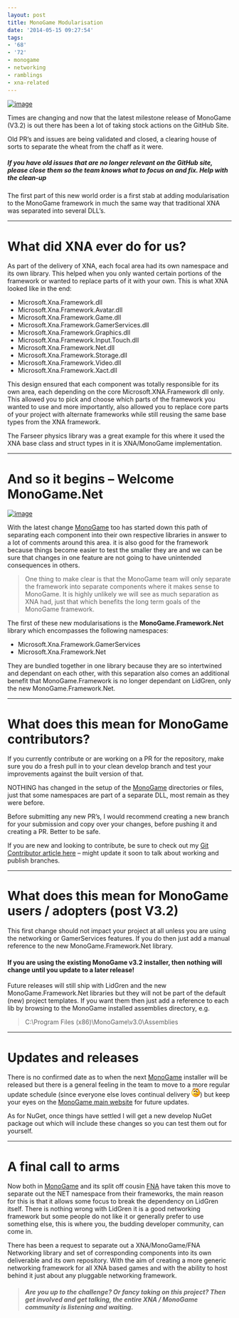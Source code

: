 ```yaml
---
layout: post
title: MonoGame Modularisation
date: '2014-05-15 09:27:54'
tags:
- '68'
- '72'
- monogame
- networking
- ramblings
- xna-related
---
```


[![image](/Images/wordpress/2014/05/image_thumb1.png "image")](/Images/wordpress/2014/05/image1.png)

Times are changing and now that the latest milestone release of MonoGame (V3.2) is out there has been a lot of taking stock actions on the GitHub Site.

Old PR’s and issues are being validated and closed, a clearing house of sorts to separate the wheat from the chaff as it were.

 

##### If you have old issues that are no longer relevant on the GitHub site, please close them so the team knows what to focus on and fix.  Help with the clean-up

The first part of this new world order is a first stab at adding modularisation to the MonoGame framework in much the same way that traditional XNA was separated into several DLL’s.

* * *

# What did XNA ever do for us?

As part of the delivery of XNA, each focal area had its own namespace and its own library.  This helped when you only wanted certain portions of the framework or wanted to replace parts of it with your own.  This is what XNA looked like in the end:

 

- Microsoft.Xna.Framework.dll
- Microsoft.Xna.Framework.Avatar.dll
- Microsoft.Xna.Framework.Game.dll
- Microsoft.Xna.Framework.GamerServices.dll
- Microsoft.Xna.Framework.Graphics.dll
- Microsoft.Xna.Framework.Input.Touch.dll
- Microsoft.Xna.Framework.Net.dll
- Microsoft.Xna.Framework.Storage.dll
- Microsoft.Xna.Framework.Video.dll
- Microsoft.Xna.Framework.Xact.dll

This design ensured that each component was totally responsible for its own area, each depending on the core Microsoft.XNA.Framework dll only. This allowed you to pick and choose which parts of the framework you wanted to use and more importantly, also allowed you to replace core parts of your project with alternate frameworks while still reusing the same base types from the XNA framework.

The Farseer physics library was a great example for this where it used the XNA base class and struct types in it is XNA/MonoGame implementation.

* * *

# And so it begins – Welcome MonoGame.Net

[![image](/Images/wordpress/2014/05/image_thumb2.png "image")](/Images/wordpress/2014/05/image2.png)

With the latest change [MonoGame](http://www.monogame.net/) too has started down this path of separating each component into their own respective libraries in answer to a lot of comments around this area. it is also good for the framework because things become easier to test the smaller they are and we can be sure that changes in one feature are not going to have unintended consequences in others.

 

> One thing to make clear is that the MonoGame team will only separate the framework into separate components where it makes sense to MonoGame.  It is highly unlikely we will see as much separation as XNA had, just that which benefits the long term goals of the MonoGame framework.

 

The first of these new modularisations is the **MonoGame.Framework.Net** library which encompasses the following namespaces:

- Microsoft.Xna.Framework.GamerServices
- Microsoft.Xna.Framework.Net

They are bundled together in one library because they are so intertwined and dependant on each other, with this separation also comes an additional benefit that MonoGame.Framework is no longer dependant on LidGren, only the new MonoGame.Framework.Net.

* * *

# What does this mean for MonoGame contributors?

If you currently contribute or are working on a PR for the repository, make sure you do a fresh pull in to your clean develop branch and test your improvements against the built version of that.

NOTHING has changed in the setup of the [MonoGame](http://www.monogame.net/) directories or files, just that some namespaces are part of a separate DLL, most remain as they were before.

 

Before submitting any new PR’s, I would recommend creating a new branch for your submission and copy over your changes, before pushing it and creating a PR.  Better to be safe.

If you are new and looking to contribute, be sure to check out my [Git Contributor article here](http://darkgenesis.zenithmoon.com/how-to-become-a-better-git/) – might update it soon to talk about working and publish branches.

 

* * *

# What does this mean for MonoGame users / adopters (post V3.2)

This first change should not impact your project at all unless you are using the networking or GamerServices features.  If you do then just add a manual reference to the new MonoGame.Framework.Net library.

 

#### If you are using the existing MonoGame v3.2 installer, then nothing will change until you update to a later release!

Future releases will still ship with LidGren and the new MonoGame.Framework.Net libraries but they will not be part of the default (new) project templates.  If you want them then just add a reference to each lib by browsing to the MonoGame installed assemblies directory, e.g.

> C:\Program Files (x86)\MonoGame\v3.0\Assemblies

 

* * *

# Updates and releases

There is no confirmed date as to when the next [MonoGame](http://www.monogame.net/) installer will be released but there is a general feeling in the team to move to a more regular update schedule (since everyone else loves continual delivery ![Confused smile](/Images/wordpress/2014/05/wlEmoticon-confusedsmile.png)) but keep your eyes on the [MonoGame main website](http://www.monogame.net/) for future updates.

As for NuGet, once things have settled I will get a new develop NuGet package out which will include these changes so you can test them out for yourself.

 

* * *

# A final call to arms

Now both in [MonoGame](http://www.monogame.net/) and its split off cousin [FNA](https://github.com/flibitijibibo/MonoGame) have taken this move to separate out the NET namespace from their frameworks, the main reason for this is that it allows some focus to break the dependency on LidGren itself.  There is nothing wrong with LidGren it is a good networking framework but some people do not like it or generally prefer to use something else, this is where you, the budding developer community, can come in.

 

There has been a request to separate out a XNA/MonoGame/FNA Networking library and set of corresponding components into its own deliverable and its own repository.  With the aim of creating a more generic networking framework for all XNA based games and with the ability to host behind it just about any pluggable networking framework.

 

> ##### Are you up to the challenge? Or fancy taking on this project? Then get involved and get talking, the entire XNA / MonoGame community is listening and waiting.


